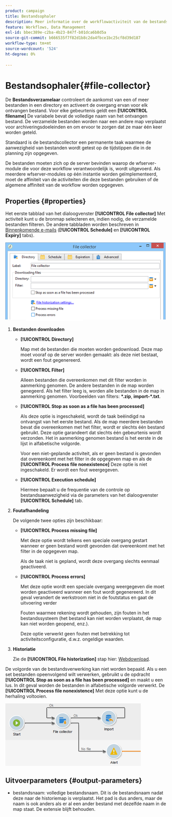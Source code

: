 ```yaml
---
product: campaign
title: Bestandsophaler
description: Meer informatie over de workflowactiviteit van de bestandscollector
feature: Workflows, Data Management
exl-id: bbec389e-c2ba-4b23-847f-b01dca6b8d5a
source-git-commit: b666535f7f82d1b8c2da4fbce1bc25cf8d39d187
workflow-type: tm+mt
source-wordcount: '524'
ht-degree: 0%

---
```


# Bestandsophaler{#file-collector}



De **Bestandsverzamelaar** controleert de aankomst van een of meer bestanden in een directory en activeert de overgang ervan voor elk ontvangen bestand. Voor elke gebeurtenis geldt een **[!UICONTROL filename]** De variabele bevat de volledige naam van het ontvangen bestand. De verzamelde bestanden worden naar een andere map verplaatst voor archiveringsdoeleinden en om ervoor te zorgen dat ze maar één keer worden geteld.

Standaard is de bestandscollector een permanente taak waarmee de aanwezigheid van bestanden wordt getest op de tijdstippen die in de planning zijn opgegeven.

De bestanden moeten zich op de server bevinden waarop de wfserver-module die voor deze workflow verantwoordelijk is, wordt uitgevoerd. Als meerdere wfserver-modules op één instantie worden geïmplementeerd, moet de affiniteit van de activiteiten die deze bestanden gebruiken of de algemene affiniteit van de workflow worden opgegeven.

## Properties {#properties}

Het eerste tabblad van het dialoogvenster **[!UICONTROL File collector]** Met activiteit kunt u de bronmap selecteren en, indien nodig, de verzamelde bestanden filteren. De andere tabbladen worden beschreven in [Binnenkomende e-mails](inbound-emails.md) (**[!UICONTROL Schedule]** en **[!UICONTROL Expiry]** tabs).

![](assets/file_collect_edit.png)

1. **Bestanden downloaden**

   * **[!UICONTROL Directory]**

     Map met de bestanden die moeten worden gedownload. Deze map moet vooraf op de server worden gemaakt: als deze niet bestaat, wordt een fout gegenereerd.

   * **[!UICONTROL Filter]**

     Alleen bestanden die overeenkomen met dit filter worden in aanmerking genomen. De andere bestanden in de map worden genegeerd. Als het filter leeg is, worden alle bestanden in de map in aanmerking genomen. Voorbeelden van filters: **&#42;.zip**, **import-&#42;.txt**.

   * **[!UICONTROL Stop as soon as a file has been processed]**

     Als deze optie is ingeschakeld, wordt de taak beëindigd na ontvangst van het eerste bestand. Als de map meerdere bestanden bevat die overeenkomen met het filter, wordt er slechts één bestand gebruikt. Deze optie garandeert dat slechts één gebeurtenis wordt verzonden. Het in aanmerking genomen bestand is het eerste in de lijst in alfabetische volgorde.

     Voor een niet-geplande activiteit, als er geen bestand is gevonden dat overeenkomt met het filter in de opgegeven map en als de **[!UICONTROL Process file nonexistence]** Deze optie is niet ingeschakeld. Er wordt een fout weergegeven.

   * **[!UICONTROL Execution schedule]**

     Hiermee bepaalt u de frequentie van de controle op bestandsaanwezigheid via de parameters van het dialoogvenster **[!UICONTROL Schedule]** tab.

1. **Foutafhandeling**

   De volgende twee opties zijn beschikbaar:

   * **[!UICONTROL Process missing file]**

     Met deze optie wordt telkens een speciale overgang gestart wanneer er geen bestand wordt gevonden dat overeenkomt met het filter in de opgegeven map.

     Als de taak niet is gepland, wordt deze overgang slechts eenmaal geactiveerd.

   * **[!UICONTROL Process errors]**

     Met deze optie wordt een speciale overgang weergegeven die moet worden geactiveerd wanneer een fout wordt gegenereerd. In dit geval verandert de werkstroom niet in de foutstatus en gaat de uitvoering verder

     Fouten waarmee rekening wordt gehouden, zijn fouten in het bestandssysteem (het bestand kan niet worden verplaatst, de map kan niet worden geopend, enz.).

     Deze optie verwerkt geen fouten met betrekking tot activiteitsconfiguratie, d.w.z. ongeldige waarden.

1. **Historiatie**

   Zie de **[!UICONTROL File historization]** stap hier: [Webdownload](web-download.md).

De volgorde van de bestandsverwerking kan niet worden bepaald. Als u een set bestanden opeenvolgend wilt verwerken, gebruikt u de opdracht **[!UICONTROL Stop as soon as a file has been processed]** en maakt u een lus. In dit geval worden de bestanden in alfabetische volgorde verwerkt. De **[!UICONTROL Process file nonexistence]** Met deze optie kunt u de herhaling voltooien.

![](assets/file_collect_loop.png)

## Uitvoerparameters {#output-parameters}

* bestandsnaam: volledige bestandsnaam. Dit is de bestandsnaam nadat deze naar de historiemap is verplaatst. Het pad is dus anders, maar de naam is ook anders als er al een ander bestand met dezelfde naam in de map staat. De extensie blijft behouden.

